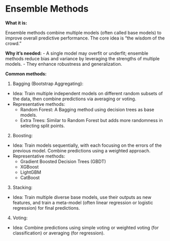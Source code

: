 # Ensemble Methods

**What it is:**

Ensemble methods combine multiple models (often called base models) to improve overall predictive performance. The core idea is “the wisdom of the crowd.”

**Why it’s needed:**
    - A single model may overfit or underfit; ensemble methods reduce bias and variance by leveraging the strengths of multiple models.
    - They enhance robustness and generalization.

**Common methods:**
1.	Bagging (Bootstrap Aggregating):
- Idea: Train multiple independent models on different random subsets of the data, then combine predictions via averaging or voting.
- Representative methods:
    - Random Forest: A Bagging method using decision trees as base models.
    - Extra Trees: Similar to Random Forest but adds more randomness in selecting split points.
2.	Boosting:
- Idea: Train models sequentially, with each focusing on the errors of the previous model. Combine predictions using a weighted approach.
- Representative methods:
    - Gradient Boosted Decision Trees (GBDT)
    - XGBoost
    - LightGBM
    - CatBoost
3.	Stacking:
- Idea: Train multiple diverse base models, use their outputs as new features, and train a meta-model (often linear regression or logistic regression) for final predictions.
4.	Voting:
- Idea: Combine predictions using simple voting or weighted voting (for classification) or averaging (for regression).